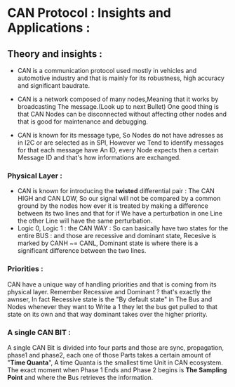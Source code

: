 # CAN Protocol : Insights and Applications :

## Theory and insights :

* CAN is a communication protocol used mostly in vehicles and automotive industry and that is mainly for its robustness, high accuracy and significant baudrate.

* CAN is a network composed of many nodes,Meaning that it works by broadcasting The message.(Look up to next Bullet) One good thing is that CAN Nodes can be disconnected without affecting other nodes and that is good for maintenance and debugging.

* CAN is known for its message type, So Nodes do not have adresses as in I2C or are selected as in SPI, However we Tend to identify messages for that each message have An ID, every Node expects then a certain Message ID and that's how informations are exchanged.

###  **Physical Layer** :
  * CAN is known for introducing the **twisted** differential pair : The CAN HIGH and CAN LOW, So our signal will not be compared by a common ground by the nodes how ever it is treated by making a difference between its two lines and that for if We have a perturbation in one Line the other Line will have the same perturbation.
* Logic 0, Logic 1 : the CAN WAY :
    So can basically have two states for the entire BUS : and those are recessive and dominant state, Recesive is marked by CANH ~= CANL, Dominant state is where there is a significant difference between the two lines.

###   Priorities : 

CAN have a unique way of handling priorities and that is coming from its physical layer.
Remember Recessive and Dominant ? that's exactly the awnser, In fact Recessive state is the "By default state" in The Bus and Nodes whenever they want to Write a 1 they let the bus get pulled to that state on its own and that way dominant takes over the higher priority.

### A single CAN BIT : 

A single CAN Bit is divided into four parts and those are sync, propagation, phase1 and phase2, each one of those Parts takes a certain amount of "**Time Quanta**", A time Quanta is the smallest time Unit in CAN ecosystem.
The exact moment when Phase 1 Ends and Phase 2 begins is **The Sampling Point** and where the Bus retrieves the information.
